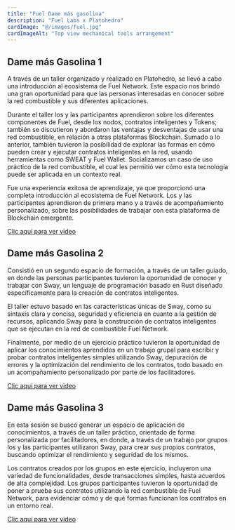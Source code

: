 ```yaml
---
title: "Fuel Dame más gasolina"
description: "Fuel Labs x Platohedro"
cardImage: "@/images/fuel.jpg"
cardImageAlt: "Top view mechanical tools arrangement"
---
```


## Dame más Gasolina 1

A través de un  taller organizado y realizado en Platohedro, se llevó a cabo una introducción al ecosistema de Fuel Network. Este espacio nos brindó una gran oportunidad para que las personas interesadas en conocer sobre la red combustible y sus diferentes aplicaciones. 

Durante el taller los y las participantes aprendieron sobre los diferentes componentes de Fuel, desde los nodos, contratos inteligentes y Tokens; también se discutieron y abordaron las ventajas y desventajas de usar una red combustible, en relación a otras plataformas Blockchain. Sumado a lo anterior, también tuvieron la posibilidad de explorar las formas en cómo pueden crear y ejecutar contratos inteligentes en la red, usando herramientas como SWEAT y Fuel Wallet. Socializamos un caso de uso práctico de la red combustible, el cual les permitió ver cómo esta tecnología puede ser aplicada en un contexto real. 

Fue una experiencia exitosa de aprendizaje, ya que proporcionó una completa introducción al ecosistema de Fuel Network. Los y las participantes aprendieron de primera mano y a través de acompañamiento personalizado, sobre las posibilidades de trabajar con esta plataforma de Blockchain emergente.

[Clic aquí para ver video](https://www.youtube.com/embed/PvWpQJA_91s)


## Dame más Gasolina 2

Consistió en un segundo espacio de formación, a través de un taller guiado, en donde las personas participantes tuvieron la oportunidad de conocer y trabajar con Sway, un lenguaje de programación basado en Rust diseñado específicamente para la creación de contratos inteligentes. 

El taller estuvo basado en las características únicas de Sway, como su sintaxis clara y concisa, seguridad y eficiencia en cuanto a la gestión de recursos, aplicando Sway para la construcción de contratos inteligentes que se ejecutan en la red de combustible Fuel Network. 

Finalmente, por medio de un ejercicio práctico tuvieron la oportunidad de aplicar los conocimientos aprendidos en un trabajo grupal para escribir y probar contratos inteligentes simples utilizando Sway, depuración de errores y la optimización del rendimiento de los contratos, todo basado en un acompañamiento personalizado por parte de los facilitadores. 

[Clic aquí para ver video](https://www.youtube.com/embed/6Y1n0JXEfqM)


## Dame más Gasolina 3

En esta sesión se buscó generar un espacio de aplicación de conocimientos, a través de un taller práctico, orientado de forma personalizada por facilitadores, en donde, a través de un trabajo por grupos los y las participantes utilizaron Sway, para crear sus propios contratos, buscando optimizar el rendimiento y seguridad de los mismos. 

Los contratos creados por los grupos en este ejercicio, incluyeron una variedad de funcionalidades, desde transacciones simples, hasta acuerdos de alta complejidad. Los grupos participantes tuvieron la oportunidad de poner a prueba sus contratos utilizando la red combustible de Fuel Network, para evidenciar cómo y de qué formas funcionan los contratos en un entorno real. 

[Clic aquí para ver video](https://www.youtube.com/embed/hYfYkWUfUjk)
